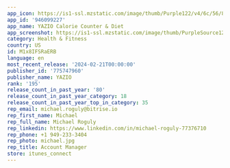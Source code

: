 ```yaml
---
app_icon: https://is1-ssl.mzstatic.com/image/thumb/Purple122/v4/6c/56/87/6c5687b5-9742-3784-18fb-90044357499c/AppIcon-0-0-1x_U007epad-0-0-0-85-220.png/1024x1024bb.png
app_id: '946099227'
app_name: YAZIO Calorie Counter & Diet
app_screenshot: https://is1-ssl.mzstatic.com/image/thumb/PurpleSource122/v4/03/46/90/03469095-8d64-c72f-cd53-b772229d1244/ee2f7e22-e41d-4332-84b6-d0d528de313e_0_APP_IPHONE_65_0.jpg/1242x2688bb.png
category: Health & Fitness
country: US
id: M1x8IFSRaERB
language: en
most_recent_release: '2024-02-21T00:00:00'
publisher_id: '775747960'
publisher_name: YAZIO
rank: '195'
release_count_in_past_year: '80'
release_count_in_past_year_category: 18
release_count_in_past_year_top_in_category: 35
rep_email: michael.roguly@bitrise.io
rep_first_name: Michael
rep_full_name: Michael Roguly
rep_linkedin: https://www.linkedin.com/in/michael-roguly-77376710
rep_phone: +1 949-233-3404
rep_photo: michael.jpg
rep_title: Account Manager
store: itunes_connect
---
```

